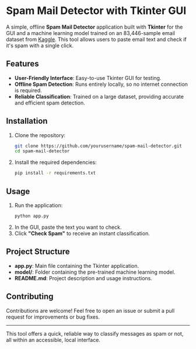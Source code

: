 # Spam Mail Detector with Tkinter GUI

A simple, offline **Spam Mail Detector** application built with **Tkinter** for the GUI and a machine learning model trained on an 83,446-sample email dataset from [Kaggle](https://www.kaggle.com/datasets/purusinghvi/email-spam-classification-dataset). This tool allows users to paste email text and check if it's spam with a single click.

## Features

- **User-Friendly Interface**: Easy-to-use Tkinter GUI for testing.
- **Offline Spam Detection**: Runs entirely locally, so no internet connection is required.
- **Reliable Classification**: Trained on a large dataset, providing accurate and efficient spam detection.

## Installation

1. Clone the repository:
   ```bash
   git clone https://github.com/yourusername/spam-mail-detector.git
   cd spam-mail-detector
   ```
2. Install the required dependencies:
   ```bash
   pip install -r requirements.txt
   ```

## Usage

1. Run the application:
   ```bash
   python app.py
   ```
2. In the GUI, paste the text you want to check.
3. Click **"Check Spam"** to receive an instant classification.

## Project Structure

- **app.py**: Main file containing the Tkinter application.
- **model/**: Folder containing the pre-trained machine learning model.
- **README.md**: Project description and usage instructions.


## Contributing

Contributions are welcome! Feel free to open an issue or submit a pull request for improvements or bug fixes.

---

This tool offers a quick, reliable way to classify messages as spam or not, all within an accessible, local interface.
